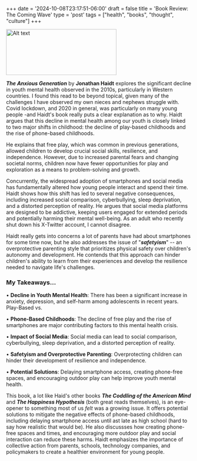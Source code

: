 +++
date = '2024-10-08T23:17:51-06:00'
draft = false
title =  'Book Review: The Coming Wave'
type = 'post'
tags = ["health", "books", "thought", "culture"]
+++

  <img src="https://julianwest.me/Blog/posts/images/the-anxious-generation.jpg" alt="Alt text" width="300" height="125">

***The Anxious Generation*** by **Jonathan Haidt** explores the significant decline in youth mental health observed in the 2010s, particularly in Western countries. I found this read to be beyond topical, given many of the challenges I have observed my own nieces and nephews struggle with.  Covid lockdown, and 2020 in general, was particularly on many young people -and Haidt's book really puts a clear explanation as to why. Haidt argues that this decline in mental health among our youth is closely linked to two major shifts in childhood: the decline of play-based childhoods and the rise of phone-based childhoods.

He explains that free play, which was common in previous generations, allowed children to develop crucial social skills, resilience, and independence. However, due to increased parental fears and changing societal norms, children now have fewer opportunities for play and exploration as a means to problem-solving and growth.  

Concurrently, the widespread adoption of smartphones and social media has fundamentally altered how young people interact and spend their time. Haidt shows how this shift has led to several negative consequences, including increased social comparison, cyberbullying, sleep deprivation, and a distorted perception of reality. He argues that social media platforms are designed to be addictive, keeping users engaged for extended periods and potentially harming their mental well-being.  As an adult who recently shut down his X-Twitter account, I cannot disagree.

Haidt really gets into concerns a lot of parents have had about smartphones for some time now, but he also addresses the issue of "***safetyism***" -- an overprotective parenting style that prioritizes physical safety over children's autonomy and development. He contends that this approach can hinder children's ability to learn from their experiences and develop the resilience needed to navigate life's challenges.

### My Takeaways...

•	**Decline in Youth Mental Health**: There has been a significant increase in anxiety, depression, and self-harm among adolescents in recent years.
Play-Based vs. 

•	**Phone-Based Childhoods**: The decline of free play and the rise of smartphones are major contributing factors to this mental health crisis.

•	**Impact of Social Media**: Social media can lead to social comparison, cyberbullying, sleep deprivation, and a distorted perception of reality.

•	**Safetyism and Overprotective Parenting**: Overprotecting children can hinder their development of resilience and independence.

•	**Potential Solutions**: Delaying smartphone access, creating phone-free spaces, and encouraging outdoor play can help improve youth mental health.

This book, a lot like Haid's other books ***The Coddling of the American Mind*** and ***The Happiness Hypothesis*** (both great reads themselves), is an eye-opener to something most of us *felt* was a growing issue.  It offers potential solutions to mitigate the negative effects of phone-based childhoods, including delaying smartphone access until ast late as high school (hard to say how realistic that would be). He also discussses how creating phone-free spaces and times, and encouraging more outdoor play and social interaction can reduce these harms. Haidt emphasizes the importance of collective action from parents, schools, technology companies, and policymakers to create a healthier environment for young people.
